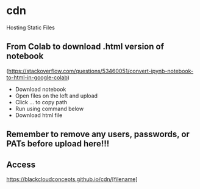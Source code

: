 # cdn
Hosting Static Files

## From Colab to download .html version of notebook

(https://stackoverflow.com/questions/53460051/convert-ipynb-notebook-to-html-in-google-colab)

* Download notebook
* Open files on the left and upload
* Click ... to copy path
* Run using command below
* Download html file

## Remember to remove any users, passwords, or PATs before upload here!!!

## Access
https://blackcloudconcepts.github.io/cdn/[filename]
